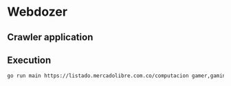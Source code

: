 # Webdozer

## Crawler application

## Execution

```bash
go run main https://listado.mercadolibre.com.co/computacion gamer,gaming,pc,ryzen,rtx
```
